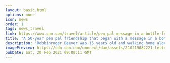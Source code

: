 ```yaml
---
layout: basic.html
options: none
icon: news
order: 1
tags: news_travel
link: https://www.cnn.com/travel/article/pen-pal-message-in-a-bottle-friendship/index.html
title: "A 50-year pen pal friendship that began with a message in a bottle"
description: "Robbinroger Beever was 15 years old and walking home along a beach in Liberia, West Africa. "
imagePreview: https://cdn.cnn.com/cnnnext/dam/assets/210219082221-letter-selection-edit-video-synd-2.jpg
pubDate: Sat, 20 Feb 2021 09:00:11 GMT
---
```

